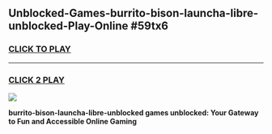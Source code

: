 
## Unblocked-Games-burrito-bison-launcha-libre-unblocked-Play-Online #59tx6
<h3>
<a href="https://news.freeplayer.one?title=burrito-bison-launcha-libre-unblocked&ref=3">CLICK TO PLAY</a></h3>
<hr>

<h3>
<a href="https://news.freeplayer.one?title=burrito-bison-launcha-libre-unblocked&ref=3">CLICK 2 PLAY</a>
  
</h3>

<a href="https://news.freeplayer.one?title=burrito-bison-launcha-libre-unblocked&ref=3"><img src="https://clearcache.store/games.png"></a>


**burrito-bison-launcha-libre-unblocked games unblocked: Your Gateway to Fun and Accessible Online Gaming**
